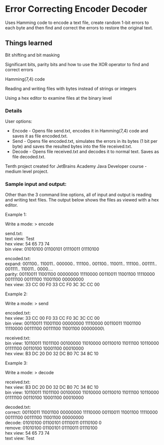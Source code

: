 # Error Correcting Encoder Decoder

Uses Hamming code to encode a text file, create random 1-bit errors to each byte and then find and correct the errors to restore the original text.

## Things learned 

Bit shifting and bit masking

Significant bits, parity bits and how to use the XOR operator to find and correct errors

Hamming(7,4) code

Reading and writing files with bytes instead of strings or integers

Using a hex editor to examine files at the binary level

### Details

User options:

* Encode - Opens file send.txt, encodes it in Hamming(7,4) code and saves it as file encoded.txt.
* Send - Opens file encoded.txt, simulates the errors in its bytes (1 bit per byte) and saves the resulted bytes into the file received.txt.
* Decode - Opens file received.txt and decodes it to normal text. Saves as file decoded.txt.

Tenth project created for JetBrains Academy Java Developer course - medium level project.

### Sample input and output:

Other than the 3 command line options, all of input and output is reading and writing text files. The output below shows the files as viewed with a hex editor.

Example 1:

Write a mode: \> encode

send.txt:\
text view: Test\
hex view: 54 65 73 74\
bin view: 01010100 01100101 01110011 01110100

encoded.txt:\
expand: 001100.. 110011.. 000000.. 111100.. 001100.. 110011.. 111100.. 001111.. 001111.. 110011.. 0000....\
parity: 00110011 11001100 00000000 11110000 00110011 11001100 11110000 00111100 00111100 11001100 00000000\
hex view: 33 CC 00 F0 33 CC F0 3C 3C CC 00

Example 2:

Write a mode: \> send

encoded.txt:\
hex view: 33 CC 00 F0 33 CC F0 3C 3C CC 00\
bin view: 00110011 11001100 00000000 11110000 00110011 11001100 11110000 00111100 00111100 11001100 00000000\

received.txt:\
bin view: 10110011 11011100 00100000 11010000 00110010 11011100 10110000 01111100 00110100 10001100 00010000\
hex view: B3 DC 20 D0 32 DC B0 7C 34 8C 10

Example 3:

Write a mode: \> decode

received.txt:\
hex view: B3 DC 20 D0 32 DC B0 7C 34 8C 10\
bin view: 10110011 11011100 00100000 11010000 00110010 11011100 10110000 01111100 00110100 10001100 00010000

decoded.txt:\
correct: 00110011 11001100 00000000 11110000 00110011 11001100 11110000 00111100 00111100 11001100 00000000\
decode: 01010100 01100101 01110011 01110100 0\
remove: 01010100 01100101 01110011 01110100\
hex view: 54 65 73 74\
text view: Test

